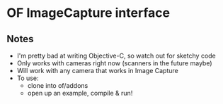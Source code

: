 OF ImageCapture interface
=======================================
Notes
-----
* I'm pretty bad at writing Objective-C, so watch out for sketchy code
* Only works with cameras right now (scanners in the future maybe)
* Will work with any camera that works in Image Capture
* To use: 
 	- clone into of/addons
  	- open up an example, compile & run!